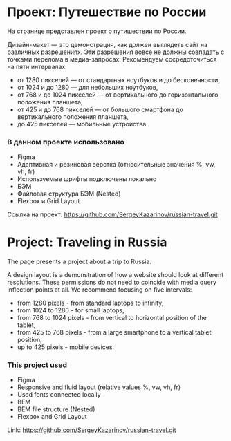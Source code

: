 # Проект: Путешествие по России

На странице представлен проект о путишествии по России.

Дизайн-макет — это демонстрация, как должен выглядеть сайт на различных разрешениях. Эти разрешения вовсе не должны совпадать с точками перелома в медиа-запросах. Рекомендуем сосредоточиться на пяти интервалах:
* от 1280 пикселей — от стандартных ноутбуков и до бесконечности,
* от 1024 и до 1280 — для небольших ноутбуков,
* от 768 и до 1024 пикселей — от вертикального до горизонтального положения планшета,
* от 425 и до 768 пикселей — от большого смартфона до вертикального положения планшета,
* до 425 пикселей — мобильные устройства.

### В данном проекте использовано
* Figma
* Адаптивная и резиновая верстка (относительные значения %, vw, vh, fr)
* Используемые шрифты подключены локально
* БЭМ
* Файловая структура БЭМ (Nested)
* Flexbox и Grid Layout

Ссылка на проект: https://github.com/SergeyKazarinov/russian-travel.git

# Project: Traveling in Russia

The page presents a project about a trip to Russia.

A design layout is a demonstration of how a website should look at different resolutions. These permissions do not need to coincide with media query inflection points at all. We recommend focusing on five intervals:
* from 1280 pixels - from standard laptops to infinity,
* from 1024 to 1280 - for small laptops,
* from 768 to 1024 pixels - from vertical to horizontal position of the tablet,
* from 425 to 768 pixels - from a large smartphone to a vertical tablet position,
* up to 425 pixels - mobile devices.

### This project used
* Figma
* Responsive and fluid layout (relative values ​​%, vw, vh, fr)
* Used fonts connected locally
* BEM
* BEM file structure (Nested)
* Flexbox and Grid Layout

Link: https://github.com/SergeyKazarinov/russian-travel.git